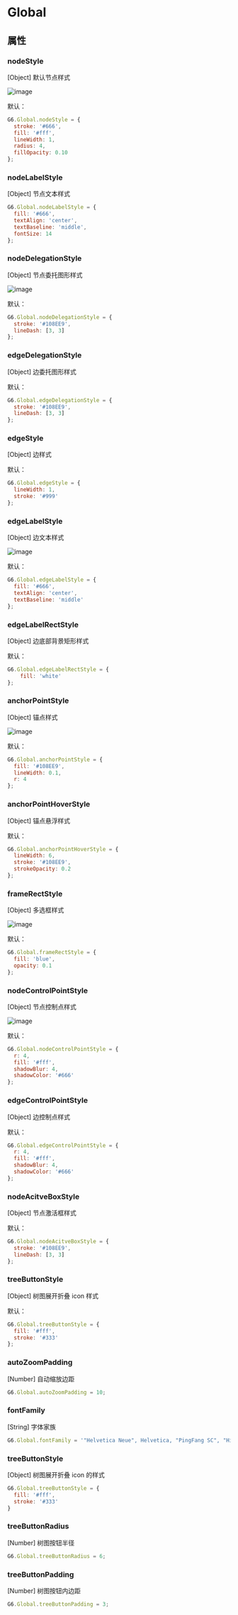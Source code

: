 <!--
 index: 10
 title: Global
 resource:
   jsFiles:
     - ${url.g6}
-->
# Global

## 属性

### nodeStyle
[Object] 默认节点样式

![image](https://zos.alipayobjects.com/rmsportal/qOjXehgcDzabdJNRJKxh.png)

默认：

```js
G6.Global.nodeStyle = {
  stroke: '#666',   
  fill: '#fff',
  lineWidth: 1,
  radius: 4,
  fillOpacity: 0.10
};
```

### nodeLabelStyle
[Object] 节点文本样式

```js
G6.Global.nodeLabelStyle = {
  fill: '#666',
  textAlign: 'center',
  textBaseline: 'middle',
  fontSize: 14
};
```

### nodeDelegationStyle
[Object] 节点委托图形样式

![image](https://zos.alipayobjects.com/rmsportal/zaCRlbahFPMkSFCcWktt.png)

默认：

```js
G6.Global.nodeDelegationStyle = {
  stroke: '#108EE9',
  lineDash: [3, 3]
};
```

### edgeDelegationStyle
[Object] 边委托图形样式

默认：

```js
G6.Global.edgeDelegationStyle = {
  stroke: '#108EE9',
  lineDash: [3, 3]
};
```

### edgeStyle
[Object] 边样式

默认：

```js
G6.Global.edgeStyle = {
  lineWidth: 1,
  stroke: '#999'
};
```
### edgeLabelStyle
[Object] 边文本样式

![image](https://zos.alipayobjects.com/rmsportal/lMTjkhRwkElHqzypxGIm.png)

默认：

```js
G6.Global.edgeLabelStyle = {
  fill: '#666',
  textAlign: 'center',
  textBaseline: 'middle'
};
```
### edgeLabelRectStyle
[Object] 边底部背景矩形样式

默认：

```js
G6.Global.edgeLabelRectStyle = {
    fill: 'white'
};
```
### anchorPointStyle
[Object] 锚点样式

![image](https://zos.alipayobjects.com/rmsportal/PBnGSmcBgdSRnmyFdHrD.png)

默认：

```js
G6.Global.anchorPointStyle = {
  fill: '#108EE9',
  lineWidth: 0.1,
  r: 4
};
```
### anchorPointHoverStyle
[Object] 锚点悬浮样式

默认：

```js
G6.Global.anchorPointHoverStyle = {
  lineWidth: 6,
  stroke: '#108EE9',
  strokeOpacity: 0.2
};
```

### frameRectStyle
[Object] 多选框样式

![image](https://zos.alipayobjects.com/rmsportal/PWBjFvvXsYufYIKjraAa.png)

默认：

```js
G6.Global.frameRectStyle = {
  fill: 'blue',
  opacity: 0.1
};
```

### nodeControlPointStyle
[Object] 节点控制点样式

![image](https://zos.alipayobjects.com/rmsportal/srFjwWsHLDeqSTronFWL.png)

默认：

```js
G6.Global.nodeControlPointStyle = {
  r: 4,
  fill: '#fff',
  shadowBlur: 4,
  shadowColor: '#666'
};
```

### edgeControlPointStyle
[Object] 边控制点样式

默认：

```js
G6.Global.edgeControlPointStyle = {
  r: 4,
  fill: '#fff',
  shadowBlur: 4,
  shadowColor: '#666'
};
```

### nodeAcitveBoxStyle

[Object] 节点激活框样式

默认：

```js
G6.Global.nodeAcitveBoxStyle = {
  stroke: '#108EE9',
  lineDash: [3, 3]
};
```

### treeButtonStyle

[Object] 树图展开折叠 icon 样式

默认：

```js
G6.Global.treeButtonStyle = {
  fill: '#fff',
  stroke: '#333'
};
```

### autoZoomPadding

[Number] 自动缩放边距

```js
G6.Global.autoZoomPadding = 10;
```

### fontFamily

[String] 字体家族

```js
G6.Global.fontFamily = '"Helvetica Neue", Helvetica, "PingFang SC", "Hiragino Sans GB", "Microsoft YaHei", "微软雅黑", SimSun, "sans-serif"';
```

### treeButtonStyle

[Object] 树图展开折叠 icon 的样式

```js
G6.Global.treeButtonStyle = {
  fill: '#fff',
  stroke: '#333'
}
```

### treeButtonRadius

[Number] 树图按钮半径

```js
G6.Global.treeButtonRadius = 6;
```

### treeButtonPadding

[Number] 树图按钮内边距

```js
G6.Global.treeButtonPadding = 3;
```